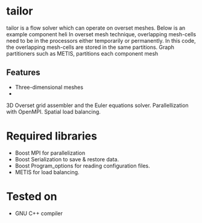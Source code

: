 # tailor

tailor is a flow solver which can operate on overset meshes. Below is an example component heli In overset mesh technique, overlapping mesh-cells need to be in the processors either temporarily or permanently. In this code, the overlapping mesh-cells are stored in the same partitions. Graph partitioners such as METIS, partitions each component mesh

## Features
* Three-dimensional meshes
* 
3D Overset grid assembler and the Euler equations solver.
Parallellization with OpenMPI.
Spatial load balancing.

# Required libraries
* Boost MPI for parallelization
* Boost Serialization to save & restore data.
* Boost Program_options for reading configuration files.
* METIS for load balancing.

# Tested on
* GNU C++ compiler 

